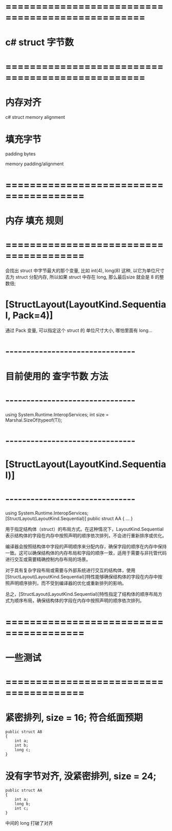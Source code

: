 # ================================================= #
#      c#   struct  字节数
# ================================================= #


# 内存对齐
c# struct memory alignment


# 填充字节
padding bytes

memory padding/alignment



# ======================================= #
#       内存 填充 规则
# ======================================= #

会找出 struct 中字节最大的那个变量, 比如 int(4), long(8) 这种, 以它为单位尺寸去为 struct 分配内存,
所以如果 struct 中存在 long, 那么最后size 就会是 8 的整数倍;

# [StructLayout(LayoutKind.Sequential, Pack=4)]
通过 Pack 变量, 可以指定这个 struct 的 单位尺寸大小, 哪怕里面有 long...





# ------------------------------- #
#     目前使用的 查字节数 方法
# ------------------------------- #

using System.Runtime.InteropServices;
int size = Marshal.SizeOf(typeof(T));




# ------------------------------- #
#   [StructLayout(LayoutKind.Sequential)]
# ------------------------------- #

using System.Runtime.InteropServices;
[StructLayout(LayoutKind.Sequential)]
public struct AA 
{
    ...
}


用于指定结构体（struct）的布局方式。在这种情况下，LayoutKind.Sequential表示结构体的字段在内存中按照声明的顺序依次排列，不会进行重新排序或优化。

编译器会按照结构体中字段的声明顺序来分配内存，确保字段的顺序在内存中保持一致。这可以确保结构体的内存布局和字段的顺序一致，适用于需要与非托管代码进行交互或需要精确控制内存布局的场景。

对于具有复杂字段布局或需要与外部系统进行交互的结构体，使用[StructLayout(LayoutKind.Sequential)]特性能够确保结构体的字段在内存中按照声明顺序排列，而不受到编译器的优化或重新排列的影响。

总之，[StructLayout(LayoutKind.Sequential)]特性指定了结构体的顺序布局方式为顺序布局，确保结构体的字段在内存中按照声明的顺序依次排列。





# ======================================= #
#            一些测试
# ======================================= #


# 紧密排列, size = 16; 符合纸面预期
    public struct AB
    {
        int a;
        int b;
        long c;
    }


# 没有字节对齐, 没紧密排列, size = 24;
    public struct AA
    {
        int a;
        long b;
        int c;
    }
中间的 long 打破了对齐









































